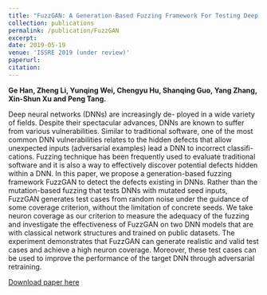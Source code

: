 ```yaml
---
title: "FuzzGAN: A Generation-Based Fuzzing Framework For Testing Deep Neural Networks"
collection: publications
permalink: /publication/FuzzGAN
excerpt:
date: 2019-05-19
venue: 'ISSRE 2019 (under review)'
paperurl:
citation: 
---
```

<b>Ge Han, Zheng Li, Yunqing Wei, Chengyu Hu, Shanqing Guo, Yang Zhang, Xin-Shun Xu and Peng Tang.</b>

Deep neural networks (DNNs) are increasingly de- ployed in a wide variety of fields. Despite their spectacular advances, DNNs are known to suffer from various vulnerabilities. Similar to traditional software, one of the most common DNN vulnerabilities relates to the hidden defects that allow unexpected inputs (adversarial examples) lead a DNN to incorrect classifi- cations. Fuzzing technique has been frequently used to evaluate traditional software and it is also a way to effectively discover potential defects hidden within a DNN. In this paper, we propose a generation-based fuzzing framework FuzzGAN to detect the defects existing in DNNs. Rather than the mutation-based fuzzing that tests DNNs with mutated seed inputs, FuzzGAN generates test cases from random noise under the guidance of some coverage criterion, without the limitation of concrete seeds. We take neuron coverage as our criterion to measure the adequacy of the fuzzing and investigate the effectiveness of FuzzGAN on two DNN models that are with classical network structures and trained on public datasets. The experiment demonstrates that FuzzGAN can generate realistic and valid test cases and achieve a high neuron coverage. Moreover, these test cases can be used to improve the performance of the target DNN through adversarial retraining.

[Download paper here](http://g3h4n.github.io/files/paper2.pdf)
